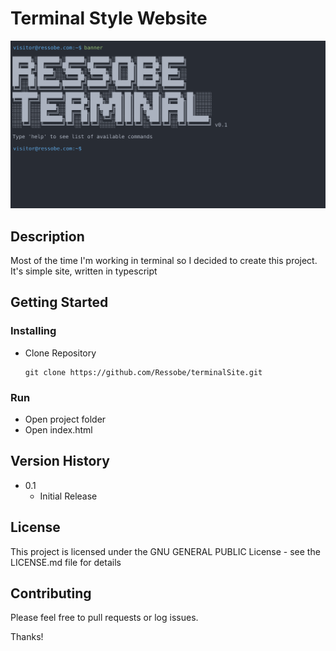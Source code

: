 # Terminal Style Website

![screenshot](terminal.png)

## Description

Most of the time I'm working in terminal so I decided
to create this project. It's simple site, written in typescript

## Getting Started

### Installing

* Clone Repository
    ```
    git clone https://github.com/Ressobe/terminalSite.git 
    ```

### Run 
  * Open project folder 
  * Open index.html

## Version History

* 0.1
    * Initial Release

## License

This project is licensed under the GNU GENERAL PUBLIC License - see the LICENSE.md file for details

## Contributing

Please feel free to pull requests or log issues.

Thanks!

